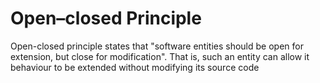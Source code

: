 # Open–closed Principle
Open-closed principle states that "software entities should be open for extension, but close for modification". 
That is, such an entity can allow it behaviour to be extended without modifying its source code